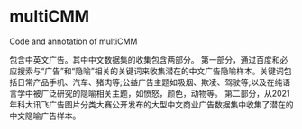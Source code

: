 # multiCMM
Code and annotation of multiCMM  

包含中英文广告。其中中文数据集的收集包含两部分。
第一部分，通过百度和必应搜索与“广告”和“隐喻”相关的关键词来收集潜在的中文广告隐喻样本。关键词包括日常产品手机、汽车、猪肉等;公益广告主题如吸烟、欺凌、驾驶等;以及在纯语言学中被广泛研究的隐喻相关主题，如愤怒，颜色，动物等。
第二部分，从2021年科大讯飞广告图片分类大赛公开发布的大型中文商业广告数据集中收集了潜在的中文隐喻广告样本。

